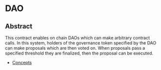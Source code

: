 # DAO

## Abstract

This contract enables on chain DAOs which can make arbitrary contract calls.
In this system, holders of the governance token specified by the DAO can
make proposals which are then voted on. When proposals pass a specified
threshold they are finalized, then the proposal can be executed.

- [Concepts](concepts.md)

